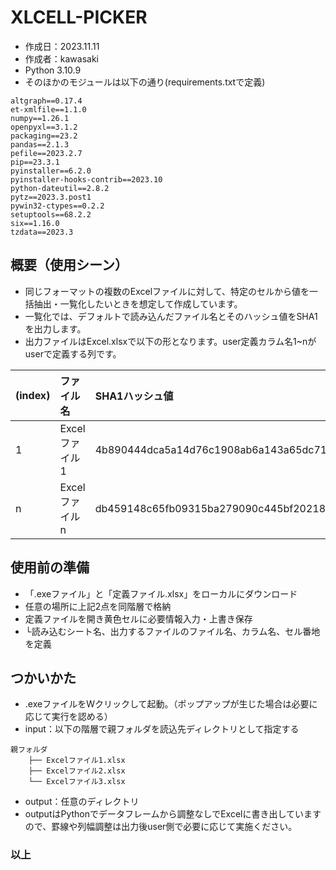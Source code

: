 # XLCELL-PICKER
* 作成日：2023.11.11
* 作成者：kawasaki
* Python 3.10.9
* そのほかのモジュールは以下の通り(requirements.txtで定義)
```
altgraph==0.17.4
et-xmlfile==1.1.0
numpy==1.26.1
openpyxl==3.1.2
packaging==23.2
pandas==2.1.3
pefile==2023.2.7
pip==23.3.1
pyinstaller==6.2.0
pyinstaller-hooks-contrib==2023.10
python-dateutil==2.8.2
pytz==2023.3.post1
pywin32-ctypes==0.2.2
setuptools==68.2.2
six==1.16.0
tzdata==2023.3
```

## 概要（使用シーン）
* 同じフォーマットの複数のExcelファイルに対して、特定のセルから値を一括抽出・一覧化したいときを想定して作成しています。
* 一覧化では、デフォルトで読み込んだファイル名とそのハッシュ値をSHA1を出力します。
* 出力ファイルはExcel.xlsxで以下の形となります。user定義カラム名1~nがuserで定義する列です。

|(index)|ファイル名|SHA1ハッシュ値|user定義カラム名1|user定義カラム名n|
|:---|:---|:---|:---|:---|
|1|Excelファイル1|4b890444dca5a14d76c1908ab6a143a65dc71be0|●●●●|■■■■|
|n|Excelファイルn|db459148c65fb09315ba279090c445bf20218aa7|○○○○|□□□□|

## 使用前の準備
* 「.exeファイル」と「定義ファイル.xlsx」をローカルにダウンロード
* 任意の場所に上記2点を同階層で格納
* 定義ファイルを開き黄色セルに必要情報入力・上書き保存
* └読み込むシート名、出力するファイルのファイル名、カラム名、セル番地を定義

## つかいかた
* .exeファイルをWクリックして起動。（ポップアップが生じた場合は必要に応じて実行を認める）
* input：以下の階層で親フォルダを読込先ディレクトリとして指定する
```
親フォルダ
    ├── Excelファイル1.xlsx
    ├── Excelファイル2.xlsx
    └── Excelファイル3.xlsx
```
* output：任意のディレクトリ
* outputはPythonでデータフレームから調整なしでExcelに書き出していますので、罫線や列幅調整は出力後user側で必要に応じて実施ください。
  
### 以上